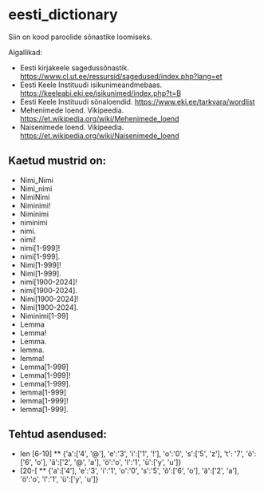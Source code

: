 # eesti_dictionary

Siin on kood paroolide sõnastike loomiseks.

Algallikad:
* Eesti kirjakeele sagedussõnastik. https://www.cl.ut.ee/ressursid/sagedused/index.php?lang=et 
* Eesti Keele Instituudi isikunimeandmebaas. https://keeleabi.eki.ee/isikunimed/index.php?t=B
* Eesti Keele Instituudi sõnaloendid. https://www.eki.ee/tarkvara/wordlist
* Mehenimede loend. Vikipeedia. https://et.wikipedia.org/wiki/Mehenimede_loend
* Naisenimede loend. Vikipeedia. https://et.wikipedia.org/wiki/Naisenimede_loend 


## Kaetud mustrid on: 
* Nimi_Nimi
* Nimi_nimi
* NimiNimi
* Niminimi!
* Niminimi
* niminimi
* nimi.
* nimi!
* nimi[1-999]!
* nimi[1-999].
* Nimi[1-999]!
* Nimi[1-999].
* nimi[1900-2024]!
* nimi[1900-2024].
* Nimi[1900-2024]!
* Nimi[1900-2024].
* Niminimi[1-99]
* Lemma
* Lemma!
* Lemma.
* lemma.
* lemma!
* Lemma[1-999]
* Lemma[1-999]!
* Lemma[1-999].
* lemma[1-999]
* lemma[1-999]!
* lemma[1-999].

## Tehtud asendused:
* len [6-19]
  ** {'a':['4', '@'], 'e':'3', 'i':['1', '!'], 'o':'0', 's':['5', 'z'], 't': '7', 'õ':['6', 'o'], 'ä':['2', '@', 'a'], 'ö':'o', 'l':'1',  'ü':['y', 'u']}
* [20-[
** {'a':['4'], 'e':'3', 'i':'1', 'o':'0', 's':'5', 'õ':['6', 'o'], 'ä':['2', 'a'], 'ö':'o', 'l':'1',  'ü':['y', 'u']}

